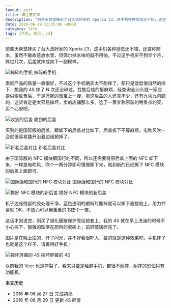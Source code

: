 ```yaml
---
layout: post
title: 请注意防摔
description: "前些天帮堂妹买了台大法好家的 Xperia Z3，这手机各种感觉还不错，还宣称防水，虽然不敢故意放水里，但偶尔掉水啥的就不用怕。不过这手机买不到半个月，摔过几次，后盖就摔成如下一副模样。"
date: 2016-06-29 13:25:06 +0800
category: life
tags: [手机, 索尼, z3]
---
```


前些天帮堂妹买了台大法好家的 Xperia Z3，这手机各种感觉还不错，还宣称防水，虽然不敢故意放水里，但偶尔掉水啥的就不用怕。不过这手机买不到半个月，摔过几次，后盖就摔成如下一副模样。

![摔碎的手机]({{site.IMG_PATH}}/please-protect-your-mobile-phone-01.jpg_640)
摔碎的手机

索尼产品的质量一直很好，不过这个手机确实太不耐摔了，都只是低低很自然的摔下，想我的 4S 摔了 N 次还没碎过。找售后啥的挺麻烦，经查询全汕头就一家店提供索尼售后，于是万能的淘宝上一搜，卖这后盖的人还真不少，还有九块九包邮的，这货肯定是太容易摔坏，卖的店铺那么多。选了一家宣称原装的稍贵点的买，买个心安吧。

![收到的后盖]({{site.IMG_PATH}}/please-protect-your-mobile-phone-02.jpg_640)
收到的后盖

买到的是国际版的后盖，跟卸下的后盖对比如下，后盖拆下不算麻烦，电吹风吹一会就很容易撬开沿着边缘掀掉了。

![新老后盖对比]({{site.IMG_PATH}}/please-protect-your-mobile-phone-03.jpg_640)
新老后盖对比

由于国际版的 NFC 模块跟国行的不同，所以还需要将原后盖上面的 NFC 卸下来，一样是电吹风，吹个一两分钟即可慢慢撕下来，贴到新的已经撕下 NFC 模块的后盖上面即可。

![国际版和国行的 NFC 模块对比]({{site.IMG_PATH}}/please-protect-your-mobile-phone-04.jpg_640)
国际版和国行的 NFC 模块对比

![换好 NFC 模块的新后盖]({{site.IMG_PATH}}/please-protect-your-mobile-phone-05.jpg_640)
换好 NFC 模块的新后盖

机子边缘残留的胶处理干净，蓝色透明的塑料片撕掉就可以撕下直接粘上，用力押紧就 OK，不放心可以用重重的书垫个一夜。

这话才刚说完，刚买了钢化膜跟保护壳给她套上，我的 4S 就在早上洗澡的时候不小心摔下，狠狠的跌落在厕所的瓷砖上，前屏玻璃碎完了。

图片是在晚上拍的，开了闪光，并不好看很吓人，要的就是这种效果吧，手机摔了也就是这个样子，请善待好手机！

![摔坏屏幕的 4S]({{site.IMG_PATH}}/please-protect-your-mobile-phone-06.jpg_640)
摔坏屏幕的 4S

以前我的 Veer 也是摔裂了，看来只要是触屏手机，都很不耐摔，耐摔的恐怕只有功能机。

**本文历史**

* 2016 年 06 月 27 日 完成初稿
* 2016 年 06 月 29 日 更新 4S 碎屏
